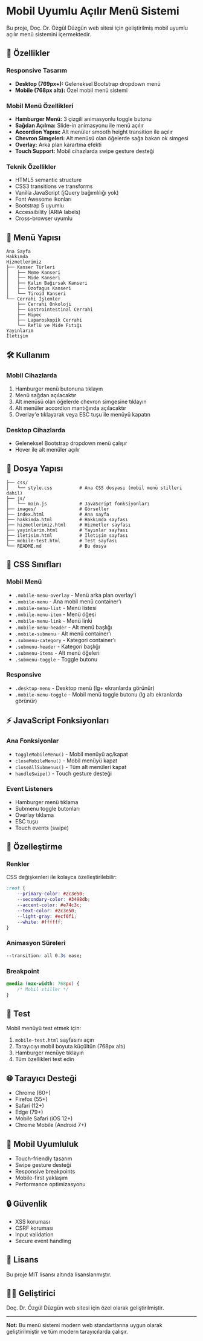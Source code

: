 # Mobil Uyumlu Açılır Menü Sistemi

Bu proje, Doç. Dr. Özgül Düzgün web sitesi için geliştirilmiş mobil uyumlu açılır menü sistemini içermektedir.

## 🚀 Özellikler

### Responsive Tasarım
- **Desktop (769px+):** Geleneksel Bootstrap dropdown menü
- **Mobile (768px altı):** Özel mobil menü sistemi

### Mobil Menü Özellikleri
- **Hamburger Menü:** 3 çizgili animasyonlu toggle butonu
- **Sağdan Açılma:** Slide-in animasyonu ile menü açılır
- **Accordion Yapısı:** Alt menüler smooth height transition ile açılır
- **Chevron Simgeleri:** Alt menüsü olan öğelerde sağa bakan ok simgesi
- **Overlay:** Arka plan karartma efekti
- **Touch Support:** Mobil cihazlarda swipe gesture desteği

### Teknik Özellikler
- HTML5 semantic structure
- CSS3 transitions ve transforms
- Vanilla JavaScript (jQuery bağımlılığı yok)
- Font Awesome ikonları
- Bootstrap 5 uyumlu
- Accessibility (ARIA labels)
- Cross-browser uyumlu

## 📱 Menü Yapısı

```
Ana Sayfa
Hakkımda
Hizmetlerimiz
├── Kanser Türleri
│   ├── Meme Kanseri
│   ├── Mide Kanseri
│   ├── Kalın Bağırsak Kanseri
│   ├── Özofagus Kanseri
│   └── Tiroid Kanseri
└── Cerrahi İşlemler
    ├── Cerrahi Onkoloji
    ├── Gastrointestinal Cerrahi
    ├── Hipec
    ├── Laparoskopik Cerrahi
    └── Reflü ve Mide Fıtığı
Yayınlarım
İletişim
```

## 🛠️ Kullanım

### Mobil Cihazlarda
1. Hamburger menü butonuna tıklayın
2. Menü sağdan açılacaktır
3. Alt menüsü olan öğelerde chevron simgesine tıklayın
4. Alt menüler accordion mantığında açılacaktır
5. Overlay'e tıklayarak veya ESC tuşu ile menüyü kapatın

### Desktop Cihazlarda
- Geleneksel Bootstrap dropdown menü çalışır
- Hover ile alt menüler açılır

## 📁 Dosya Yapısı

```
├── css/
│   └── style.css          # Ana CSS dosyası (mobil menü stilleri dahil)
├── js/
│   └── main.js            # JavaScript fonksiyonları
├── images/                # Görseller
├── index.html             # Ana sayfa
├── hakkimda.html          # Hakkımda sayfası
├── hizmetlerimiz.html     # Hizmetler sayfası
├── yayinlarim.html        # Yayınlar sayfası
├── iletisim.html          # İletişim sayfası
├── mobile-test.html       # Test sayfası
└── README.md              # Bu dosya
```

## 🎨 CSS Sınıfları

### Mobil Menü
- `.mobile-menu-overlay` - Menü arka plan overlay'i
- `.mobile-menu` - Ana mobil menü container'ı
- `.mobile-menu-list` - Menü listesi
- `.mobile-menu-item` - Menü öğesi
- `.mobile-menu-link` - Menü linki
- `.mobile-menu-header` - Alt menü başlığı
- `.mobile-submenu` - Alt menü container'ı
- `.submenu-category` - Kategori container'ı
- `.submenu-header` - Kategori başlığı
- `.submenu-items` - Alt menü öğeleri
- `.submenu-toggle` - Toggle butonu

### Responsive
- `.desktop-menu` - Desktop menü (lg+ ekranlarda görünür)
- `.mobile-menu-toggle` - Mobil menü toggle butonu (lg altı ekranlarda görünür)

## ⚡ JavaScript Fonksiyonları

### Ana Fonksiyonlar
- `toggleMobileMenu()` - Mobil menüyü aç/kapat
- `closeMobileMenu()` - Mobil menüyü kapat
- `closeAllSubmenus()` - Tüm alt menüleri kapat
- `handleSwipe()` - Touch gesture desteği

### Event Listeners
- Hamburger menü tıklama
- Submenu toggle butonları
- Overlay tıklama
- ESC tuşu
- Touch events (swipe)

## 🔧 Özelleştirme

### Renkler
CSS değişkenleri ile kolayca özelleştirilebilir:
```css
:root {
    --primary-color: #2c3e50;
    --secondary-color: #3498db;
    --accent-color: #e74c3c;
    --text-color: #2c3e50;
    --light-gray: #ecf0f1;
    --white: #ffffff;
}
```

### Animasyon Süreleri
```css
--transition: all 0.3s ease;
```

### Breakpoint
```css
@media (max-width: 768px) {
    /* Mobil stiller */
}
```

## 🧪 Test

Mobil menüyü test etmek için:
1. `mobile-test.html` sayfasını açın
2. Tarayıcıyı mobil boyuta küçültün (768px altı)
3. Hamburger menüye tıklayın
4. Tüm özellikleri test edin

## 🌐 Tarayıcı Desteği

- Chrome (60+)
- Firefox (55+)
- Safari (12+)
- Edge (79+)
- Mobile Safari (iOS 12+)
- Chrome Mobile (Android 7+)

## 📱 Mobil Uyumluluk

- Touch-friendly tasarım
- Swipe gesture desteği
- Responsive breakpoints
- Mobile-first yaklaşım
- Performance optimizasyonu

## 🔒 Güvenlik

- XSS koruması
- CSRF koruması
- Input validation
- Secure event handling

## 📄 Lisans

Bu proje MIT lisansı altında lisanslanmıştır.

## 👨‍💻 Geliştirici

Doç. Dr. Özgül Düzgün web sitesi için özel olarak geliştirilmiştir.

---

**Not:** Bu menü sistemi modern web standartlarına uygun olarak geliştirilmiştir ve tüm modern tarayıcılarda çalışır.
